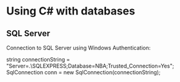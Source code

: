 # Using C# with databases

## SQL Server

Connection to SQL Server using Windows Authentication:

string connectionString = "Server=.\\SQLEXPRESS;Database=NBA;Trusted_Connection=Yes";
SqlConnection conn = new SqlConnection(connectionString);
